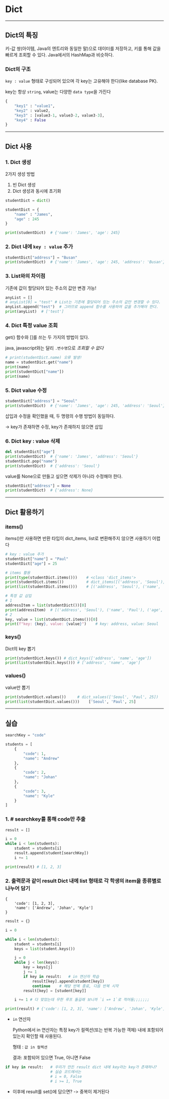 # Dict

---

## Dict의 특징
키-값 쌍(아이템, Java의 엔트리와 동일한 말)으로 데이터를 저장하고, 키를 통해 값을 빠르게 조회할 수 있다.
Java에서의 HashMap과 비슷하다.

### Dict의 구조
`key : value` 형태로 구성되어 있으며 각 key는 고유해야 한다(like database PK).

key는 항상 `string`, value는 다양한 `data type`을 가진다
```python
{
    "key1" : "value1",
    "key2" : value2,
    "key3" : [value3-1, value3-2, value3-3],
    "key4" : False
}
```

---

## Dict 사용

### 1. Dict 생성
2가지 생성 방법
1. 빈 Dict 생성
2. Dict 생성과 동시에 초기화
```python
studentDict = dict()

studentDict = {
    "name" : "James",
    "age" : 245
}

print(studentDict)  # {'name': 'James', 'age': 245}
```

### 2. Dict 내에 `key : value` 추가

```python
studentDict["address"] = "Busan"
print(studentDict)  # {'name': 'James', 'age': 245, 'address': 'Busan'}
```

### 3. List와의 차이점
기존에 값이 할당되어 있는 주소의 값만 변경 가능!
```python
anyList = []
# anyList[0] = "test" # List는 기존에 할당되어 있는 주소의 값만 변경할 수 있다.
anyList.append("test")  # 그러므로 append 함수를 사용하여 값을 추가해야 한다.
print(anyList)  # ['test']
```

### 4. Dict 특정 value 조회
get() 함수와 []를 쓰는 두 가지의 방법이 있다.

java, javascript와는 달리 `.변수명`으로  _조회할 수 없다_
```python
# print(studentDict.name) 오류 발생!
name = studentDict.get("name")
print(name)
print(studentDict["name"])
print(name)
```

### 5. Dict value 수정
```python
studentDict["address"] = "Seoul"
print(studentDict)  # {'name': 'James', 'age': 245, 'address': 'Seoul'}
```

삽입과 수정을 확인했을 때, 두 명령의 수행 방법이 동일하다.

-> key가 존재하면 수정, key가 존재하지 않으면 삽입

### 6. Dict key : value 삭제
```python
del studentDict["age"]
print(studentDict)  # {'name': 'James', 'address': 'Seoul'}
studentDict.pop("name")
print(studentDict)  # {'address': 'Seoul'}
```

value를 None으로 만들고 싶으면 삭제가 아니라 수정해야 한다.
```python
studentDict["address"] = None
print(studentDict)  # {'address': None}
```

---

## Dict 활용하기

### items()

items()만 사용하면 반환 타입이 dict_items, list로 변환해주지 않으면 사용하기 어렵다
```python
# key : value 추가
studentDict["name"] = "Paul"
studentDict["age"] = 25

# items 활용
print(type(studentDict.items()))    # <class 'dict_items'>
print(studentDict.items())          # dict_items([('address', 'Seoul'), ('name', 'Paul'), ('age', 25)])
print(list(studentDict.items()))    # [('address', 'Seoul'), ('name', 'Paul'), ('age', 25)]

# 특정 값 삽입
# 1
addressItem = list(studentDict())[0]
print(addressItem)  # [('address', 'Seoul'), ('name', 'Paul'), ('age', 25)]
# 2
key, value = list(studentDict.items())[0]
print(f"key: {key}, value: {value}")    # key: address, value: Seoul
```

### keys()
Dict의 key 뽑기
```python
print(studentDict.keys()) # dict_keys(['address', 'name', 'age'])
print(list(studentDict.keys())) # ['address', 'name', 'age']
```

### values()
value만 뽑기
```python
print(studentDict.values())     # dict_values(['Seoul', 'Paul', 25])
print(list(studentDict.values()))    ['Seoul', 'Paul', 25]
```

---

## 실습 
```python
searchKey = "code"

students = [
    {
        "code": 1,
        "name": "Andrew"
    },
    {
        "code": 2,
        "name": "Johan"
    },
    {
        "code": 3,
        "name": "Kyle"
    }
]
```
### 1. # searchkey를 통해 code만 추출
```python
result = []

i = 0
while i < len(students):
    student = students[i]
    result.append(student[searchKey])
    i += 1

print(result) # [1, 2, 3]
```

### 2. 출력문과 같이 result Dict 내에 list 형태로 각 학생의 item을 종류별로 나누어 담기
```
{
    'code': [1, 2, 3], 
    'name': ['Andrew', 'Johan', 'Kyle']
}
```

```python
result = {}

i = 0

while i < len(students):
    student = students[i]
    keys = list(student.keys())

    j = 0
    while j < len(keys):
        key = keys[j]
        j += 1
        if key in result:   # in 연산자 학습
            result[key].append(student[key])
            continue    # 해당 반복 종료, 다음 반복 시작
        result[key] = [student[key]]

    i += 1 # 다 맞았는데 무한 루프 돌길래 보니까 `i =+ 1`로 적어둠;;;;;;;

print(result) # {'code': [1, 2, 3], 'name': ['Andrew', 'Johan', 'Kyle']}
```

- `in` 연산자

    Python에서 in 연산자는 특정 key가 컬렉션(또는 반복 가능한 객체) 내에 포함되어 있는지 확인할 때 사용된다.

    형태 : `값 in 컬렉션`

    결과: 포함되어 있으면 True, 아니면 False
```python
if key in result:   # 우리가 만든 result dict 내에 key라는 key가 존재하나?
                    # 실습 코드에서는 
                    # i = 0, False
                    # i >= 1, True 
```

- 이후에 result를 set()에 담으면? -> 중복이 제거된다













